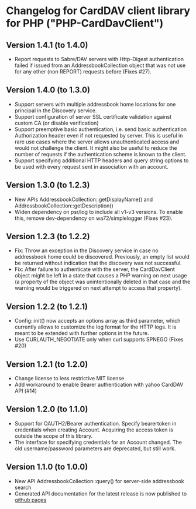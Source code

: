 # Changelog for CardDAV client library for PHP ("PHP-CardDavClient")

## Version 1.4.1 (to 1.4.0)

- Report requests to Sabre/DAV servers with Http-Digest authentication failed if issued from an
  AddressbookCollection object that was not use for any other (non REPORT) requests before (Fixes #27).

## Version 1.4.0 (to 1.3.0)

- Support servers with multiple addressbook home locations for one principal in the Discovery service.
- Support configuration of server SSL certificate validation against custom CA (or disable verification)
- Support preemptive basic authentication, i.e. send basic authentication Authorization header even if not requested by
  server. This is useful in rare use cases where the server allows unauthenticated access and would not challenge the
  client. It might also be useful to reduce the number of requests if the authentication scheme is known to the client.
- Support specifying additional HTTP headers and query string options to be used with every request sent in association
  with an account.

## Version 1.3.0 (to 1.2.3)

- New APIs AddressbookCollection::getDisplayName() and AddressbookCollection::getDescription()
- Widen dependency on psr/log to include all v1-v3 versions. To enable this, remove dev-dependency on wa72/simplelogger
  (Fixes #23).

## Version 1.2.3 (to 1.2.2)

- Fix: Throw an exception in the Discovery service in case no addressbook home could be discovered. Previously, an empty
       list would be returned without indication that the discovery was not successful.
- Fix: After failure to authenticate with the server, the CardDavClient object might be left in a state that causes a
       PHP warning on next usage (a property of the object was unintentionally deleted in that case and the warning
       would be triggered on next attempt to access that property).

## Version 1.2.2 (to 1.2.1)

- Config::init() now accepts an options array as third parameter, which currently allows to customize the log format for
  the HTTP logs. It is meant to be extended with further options in the future.
- Use CURLAUTH_NEGOTIATE only when curl supports SPNEGO (Fixes #20)

## Version 1.2.1 (to 1.2.0)

- Change license to less restrictive MIT license
- Add workaround to enable Bearer authentication with yahoo CardDAV API (#14)

## Version 1.2.0 (to 1.1.0)

- Support for OAUTH2/Bearer authentication. Specify bearertoken in credentials when creating Account. Acquiring the
  access token is outside the scope of this library.
- The interface for specifying credentials for an Account changed. The old username/password parameters are deprecated,
  but still work.

## Version 1.1.0 (to 1.0.0)

- New API AddressbookCollection::query() for server-side addressbook search
- Generated API documentation for the latest release is now published to
  [github pages](https://mstilkerich.github.io/carddavclient/)

<!-- vim: set ts=4 sw=4 expandtab fenc=utf8 ff=unix tw=120: -->
